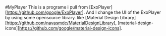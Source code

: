 #MyPlayer
This is a programe i pull from [ExoPlayer][https://github.com/google/ExoPlayer].
And I change the UI of the ExoPlayer by using some opensource library. like [Material Design Library][https://github.com/navasmdc/MaterialDesignLibrary],
[material-design-icons][https://github.com/google/material-design-icons].
